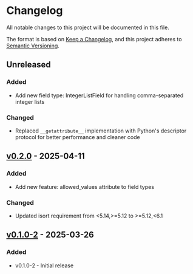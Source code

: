 # Changelog

All notable changes to this project will be documented in this file.

The format is based on [Keep a Changelog](https://keepachangelog.com/en/1.0.0/),
and this project adheres to [Semantic Versioning](https://semver.org/spec/v2.0.0.html).

## Unreleased

### Added

- Add new field type: IntegerListField for handling comma-separated integer lists

### Changed

- Replaced `__getattribute__` implementation with Python's descriptor protocol for better performance and cleaner code

## [v0.2.0](https://github.com/cccaballero/envmodel/releases/tag/v0.2.0) - 2025-04-11

### Added

- Add new feature: allowed_values attribute to field types

### Changed

- Updated isort requirement from <5.14,>=5.12 to >=5.12,<6.1

## [v0.1.0-2](https://github.com/cccaballero/envmodel/releases/tag/v0.1.0-2) - 2025-03-26

### Added

- v0.1.0-2 - Initial release
